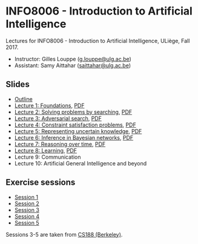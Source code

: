 # INFO8006 - Introduction to Artificial Intelligence

Lectures for INFO8006 - Introduction to Artificial Intelligence, ULiège, Fall 2017.

- Instructor: Gilles Louppe ([g.louppe@ulg.ac.be](mailto:g.louppe@ulg.ac.be))
- Assistant: Samy Aittahar ([saittahar@ulg.ac.be](mailto:saittahar@ulg.ac.be))

## Slides

- [Outline](https://glouppe.github.io/info8006-introduction-to-ai/?p=outline.md)
- [Lecture 1: Foundations](https://glouppe.github.io/info8006-introduction-to-ai/?p=lecture1.md), [PDF](https://glouppe.github.io/info8006-introduction-to-ai/pdf/lec1.pdf)
- [Lecture 2: Solving problems by searching](https://glouppe.github.io/info8006-introduction-to-ai/?p=lecture2.md), [PDF](https://glouppe.github.io/info8006-introduction-to-ai/pdf/lec2.pdf)
- [Lecture 3: Adversarial search](https://glouppe.github.io/info8006-introduction-to-ai/?p=lecture3.md), [PDF](https://glouppe.github.io/info8006-introduction-to-ai/pdf/lec3.pdf)
- [Lecture 4: Constraint satisfaction problems](https://glouppe.github.io/info8006-introduction-to-ai/?p=lecture4.md), [PDF](https://glouppe.github.io/info8006-introduction-to-ai/pdf/lec4.pdf)
- [Lecture 5: Representing uncertain knowledge](https://glouppe.github.io/info8006-introduction-to-ai/?p=lecture5.md), [PDF](https://glouppe.github.io/info8006-introduction-to-ai/pdf/lec5.pdf)
- [Lecture 6: Inference in Bayesian networks](https://glouppe.github.io/info8006-introduction-to-ai/?p=lecture6.md), [PDF](https://glouppe.github.io/info8006-introduction-to-ai/pdf/lec6.pdf)
- [Lecture 7: Reasoning over time](https://glouppe.github.io/info8006-introduction-to-ai/?p=lecture7.md), [PDF](https://glouppe.github.io/info8006-introduction-to-ai/pdf/lec7.pdf)
- [Lecture 8: Learning](https://glouppe.github.io/info8006-introduction-to-ai/?p=lecture8.md), [PDF](https://glouppe.github.io/info8006-introduction-to-ai/pdf/lec8.pdf)
- Lecture 9: Communication
- Lecture 10: Artificial General Intelligence and beyond

## Exercise sessions

- [Session 1](https://glouppe.github.io/info8006-introduction-to-ai/exercises/ass_1/ass_1.pdf)
- [Session 2](https://glouppe.github.io/info8006-introduction-to-ai/exercises/ass_2/ass_2.pdf)
- [Session 3](https://glouppe.github.io/info8006-introduction-to-ai/exercises/ass_3/ass_3.pdf)
- [Session 4](https://glouppe.github.io/info8006-introduction-to-ai/exercises/ass_4/ass_4.pdf)
- [Session 5](https://glouppe.github.io/info8006-introduction-to-ai/exercises/ass_5/ass_5.pdf)

Sessions 3-5 are taken from [CS188 (Berkeley)](http://ai.berkeley.edu/section_handouts.html).
